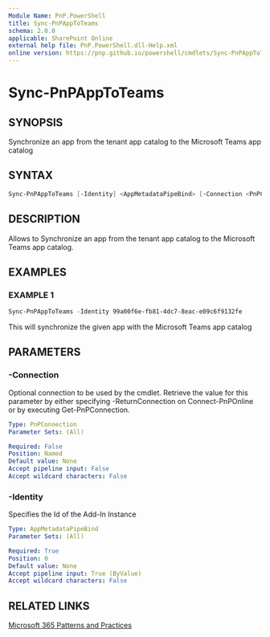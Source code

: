 ```yaml
---
Module Name: PnP.PowerShell
title: Sync-PnPAppToTeams
schema: 2.0.0
applicable: SharePoint Online
external help file: PnP.PowerShell.dll-Help.xml
online version: https://pnp.github.io/powershell/cmdlets/Sync-PnPAppToTeams.html
---
```

 
# Sync-PnPAppToTeams

## SYNOPSIS
Synchronize an app from the tenant app catalog to the Microsoft Teams app catalog

## SYNTAX

```powershell
Sync-PnPAppToTeams [-Identity] <AppMetadataPipeBind> [-Connection <PnPConnection>] 
```

## DESCRIPTION

Allows to Synchronize an app from the tenant app catalog to the Microsoft Teams app catalog.

## EXAMPLES

### EXAMPLE 1
```powershell
Sync-PnPAppToTeams -Identity 99a00f6e-fb81-4dc7-8eac-e09c6f9132fe
```

This will synchronize the given app with the Microsoft Teams app catalog

## PARAMETERS

### -Connection
Optional connection to be used by the cmdlet. Retrieve the value for this parameter by either specifying -ReturnConnection on Connect-PnPOnline or by executing Get-PnPConnection.

```yaml
Type: PnPConnection
Parameter Sets: (All)

Required: False
Position: Named
Default value: None
Accept pipeline input: False
Accept wildcard characters: False
```

### -Identity
Specifies the Id of the Add-In Instance

```yaml
Type: AppMetadataPipeBind
Parameter Sets: (All)

Required: True
Position: 0
Default value: None
Accept pipeline input: True (ByValue)
Accept wildcard characters: False
```

## RELATED LINKS

[Microsoft 365 Patterns and Practices](https://aka.ms/m365pnp)

